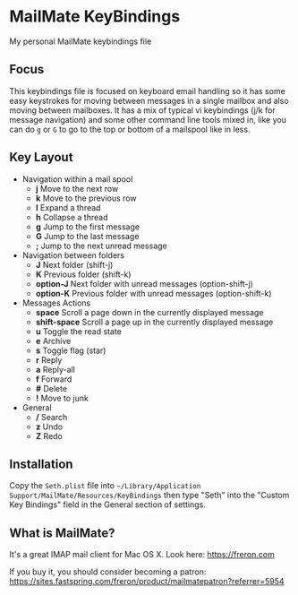 # MailMate KeyBindings

My personal MailMate keybindings file

## Focus

This keybindings file is focused on keyboard email handling so it has some easy keystrokes for moving between messages in a single mailbox and also moving between mailboxes.  It has a mix of typical vi keybindings (j/k for message navigation) and some other command line tools mixed in, like you can do `g` or `G` to go to the top or bottom of a mailspool like in less.

## Key Layout

* Navigation within a mail spool
  * **j** Move to the next row
  * **k** Move to the previous row
  * **l** Expand a thread
  * **h** Collapse a thread
  * **g** Jump to the first message
  * **G** Jump to the last message
  * **;** Jump to the next unread message
* Navigation between folders
  * **J** Next folder (shift-j)
  * **K** Previous folder (shift-k)
  * **option-J** Next folder with unread messages (option-shift-j)
  * **option-K** Previous folder with unread messages (option-shift-k)
* Messages Actions
  * **space** Scroll a page down in the currently displayed message
  * **shift-space** Scroll a page up in the currently displayed message
  * **u** Toggle the read state
  * **e** Archive
  * **s** Toggle flag (star)
  * **r** Reply
  * **a** Reply-all
  * **f** Forward
  * **#** Delete
  * **!** Move to junk
* General
  * **/** Search
  * **z** Undo
  * **Z** Redo

## Installation

Copy the `Seth.plist` file into `~/Library/Application Support/MailMate/Resources/KeyBindings` then type "Seth" into the "Custom Key Bindings" field in the General section of settings.

## What is MailMate?

It's a great IMAP mail client for Mac OS X.  Look here: https://freron.com

If you buy it, you should consider becoming a patron: https://sites.fastspring.com/freron/product/mailmatepatron?referrer=5954
